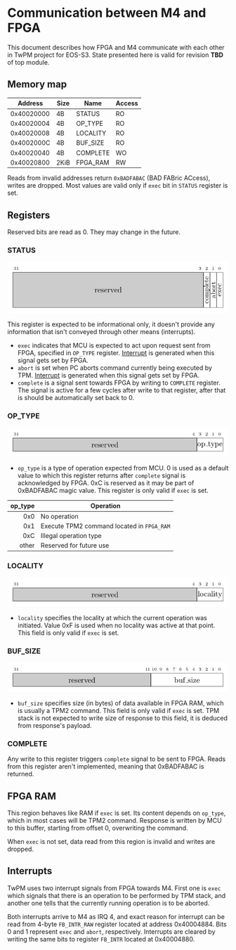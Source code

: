 # Communication between M4 and FPGA

This document describes how FPGA and M4 communicate with each other in TwPM
project for EOS-S3. State presented here is valid for revision **TBD** of top
module.

## Memory map

| Address    | Size | Name     | Access |
|------------|------|----------|--------|
| 0x40020000 | 4B   | STATUS   | RO     |
| 0x40020004 | 4B   | OP_TYPE  | RO     |
| 0x40020008 | 4B   | LOCALITY | RO     |
| 0x4002000C | 4B   | BUF_SIZE | RO     |
| 0x40020040 | 4B   | COMPLETE | WO     |
| 0x40020800 | 2KiB | FPGA_RAM | RW     |

Reads from invalid addresses return `0xBADFABAC` (BAD FABric ACcess), writes are
dropped. Most values are valid only if `exec` bit in `STATUS` register is set.

## Registers

Reserved bits are read as 0. They may change in the future.

### STATUS

![Layout of STATUS register](/images/reg-status.png)

This register is expected to be informational only, it doesn't provide any
information that isn't conveyed through other means (interrupts).

* `exec` indicates that MCU is expected to act upon request sent from FPGA,
  specified in `OP_TYPE` register. [Interrupt](#interrupts) is generated when
  this signal gets set by FPGA.
* `abort` is set when PC aborts command currently being executed by TPM.
  [Interrupt](#interrupts) is generated when this signal gets set by FPGA.
* `complete` is a signal sent towards FPGA by writing to `COMPLETE` register.
  The signal is active for a few cycles after write to that register, after that
  is should be automatically set back to 0.

### OP_TYPE

![Layout of OP_TYPE register](/images/reg-op-type.png)

* `op_type` is a type of operation expected from MCU. 0 is used as a default
  value to which this register returns after `complete` signal is acknowledged
  by FPGA. 0xC is reserved as it may be part of 0xBADFABAC magic value. This
  register is only valid if `exec` is set.

| op_type | Operation                                  |
|--------:|--------------------------------------------|
| 0x0     | No operation                               |
| 0x1     | Execute TPM2 command located in `FPGA_RAM` |
| 0xC     | Illegal operation type                     |
| other   | Reserved for future use                    |

### LOCALITY

![Layout of LOCALITY register](/images/reg-locality.png)

* `locality` specifies the locality at which the current operation was
  initiated. Value 0xF is used when no locality was active at that point. This
  field is only valid if `exec` is set.

### BUF_SIZE

![Layout of BUF_SIZE register](/images/reg-buf-size.png)

* `buf_size` specifies size (in bytes) of data available in FPGA RAM, which is
  usually a TPM2 command. This field is only valid if `exec` is set. TPM stack
  is not expected to write size of response to this field, it is deduced from
  response's payload.

### COMPLETE

Any write to this register triggers `complete` signal to be sent to FPGA. Reads
from this register aren't implemented, meaning that 0xBADFABAC is returned.

## FPGA RAM

This region behaves like RAM if `exec` is set. Its content depends on `op_type`,
which in most cases will be TPM2 command. Response is written by MCU to this
buffer, starting from offset 0, overwriting the command.

When `exec` is not set, data read from this region is invalid and writes are
dropped.

## Interrupts

TwPM uses two interrupt signals from FPGA towards M4. First one is `exec` which
signals that there is an operation to be performed by TPM stack, and another one
tells that the currently running operation is to be aborted.

Both interrupts arrive to M4 as IRQ 4, and exact reason for interrupt can be
read from 4-byte `FB_INTR_RAW` register located at address 0x40004884. Bits 0
and 1 represent `exec` and `abort`, respectively. Interrupts are cleared by
writing the same bits to register `FB_INTR` located at 0x40004880.
